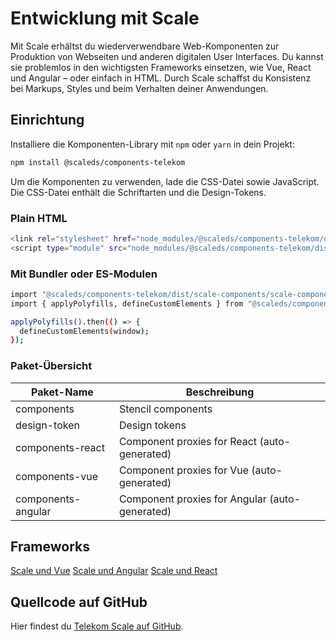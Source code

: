 # Entwicklung mit Scale

Mit Scale erhältst du wiederverwendbare Web-Komponenten zur Produktion von Webseiten und anderen digitalen User Interfaces. Du kannst sie problemlos in den wichtigsten Frameworks einsetzen, wie Vue, React und Angular – oder einfach in HTML. Durch Scale schaffst du Konsistenz bei Markups, Styles und beim Verhalten deiner Anwendungen.

## Einrichtung

Installiere die Komponenten-Library mit `npm` oder `yarn` in dein Projekt:

```bash
npm install @scaleds/components-telekom
```
Um die Komponenten zu verwenden, lade die CSS-Datei sowie JavaScript. Die CSS-Datei enthält die Schriftarten und die Design-Tokens.

### Plain HTML

```bash
<link rel="stylesheet" href="node_modules/@scaleds/components-telekom/dist/scale-components/scale-components.css">
<script type="module" src="node_modules/@scaleds/components-telekom/dist/scale-components/scale-components.js"></script>
```

### Mit Bundler oder ES-Modulen

```bash
import "@scaleds/components-telekom/dist/scale-components/scale-components.css";
import { applyPolyfills, defineCustomElements } from "@scaleds/components-telekom/loader";

applyPolyfills().then(() => {
  defineCustomElements(window);
});
```

### Paket-Übersicht

| Paket-Name         | Beschreibung                                   |
| ------------------ | ---------------------------------------------- |
| components         | Stencil components                             |
| design-token       | Design tokens                                  |
| components-react   | Component proxies for React (auto-generated)   |
| components-vue     | Component proxies for Vue (auto-generated)     |
| components-angular | Component proxies for Angular (auto-generated) |

## Frameworks

[Scale und Vue](/story/scale-for-developers-scale-and-vue--page)
[Scale und Angular](/story/scale-for-developers-scale-and-angular--page)
[Scale und React](/story/scale-for-developers-scale-and-react--page)

## Quellcode auf GitHub

Hier findest du [Telekom Scale auf GitHub](https://github.com/telekom/scale/).

